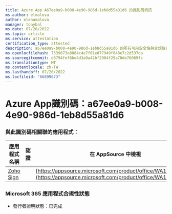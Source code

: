 ```yaml
---
title: Azure App A67ee0a9-b008-4e90-986d-1eb8d55a81d6 的識別碼資訊
ms.author: elmalova
author: elenamalova
manager: tonybal
ms.date: 07/20/2022
ms.topic: article
ms.service: attestation
certification_type: attested
description: a67ee0a9-b008-4e90-986d-1eb8d55a81d6 的所有可用安全性與合規性資訊。
ms.openlocfilehash: 7339873a8084c4e7f01e077949f848e7c2d537da
ms.sourcegitcommit: d8794fef6be4d3a9a42bf2904f29a70de76069fc
ms.translationtype: MT
ms.contentlocale: zh-TW
ms.lasthandoff: 07/20/2022
ms.locfileid: "66899673"
---
```

# <a name="azure-app-id-a67ee0a9-b008-4e90-986d-1eb8d55a81d6"></a>Azure App識別碼：a67ee0a9-b008-4e90-986d-1eb8d55a81d6


### <a name="apps-associated-with-this-id"></a>與此識別碼相關聯的應用程式：
| **應用程式名稱** | **認證** | **在 AppSource 中檢視** |
|--------------|---------------|-----------------------|
| [Zoho Sign](../forward/WA104382011.md) |  | [https://appsource.microsoft.com/product/office/WA104382011](https://appsource.microsoft.com/product/office/WA104382011) |

### <a name="microsoft-365-app-compliance-status"></a>Microsoft 365 應用程式合規性狀態
- 發行者證明狀態：已完成
